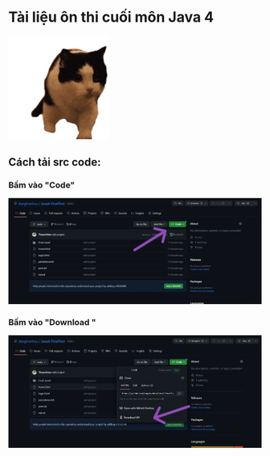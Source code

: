 # Tài liệu ôn thi cuối môn Java 4

<img float = "right" src="https://github.com/dangtranhuu/images/blob/main/cat/13-14-13-12-08-15-27-06-cat_ready.gif" width="200">

## Cách tải src code:

### Bấm vào "Code"
<img src="https://github.com/dangtranhuu/images/blob/main/down-code/122434235654.png" width="1000"> 


### Bấm vào "Download "
<img src="https://github.com/dangtranhuu/images/blob/main/down-code/44553346666.png" width="1000"> 

